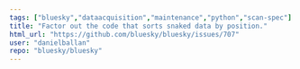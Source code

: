 ```yaml
---
tags: ["bluesky","dataacquisition","maintenance","python","scan-spec"]
title: "Factor out the code that sorts snaked data by position."
html_url: "https://github.com/bluesky/bluesky/issues/707"
user: "danielballan"
repo: "bluesky/bluesky"
---
```


